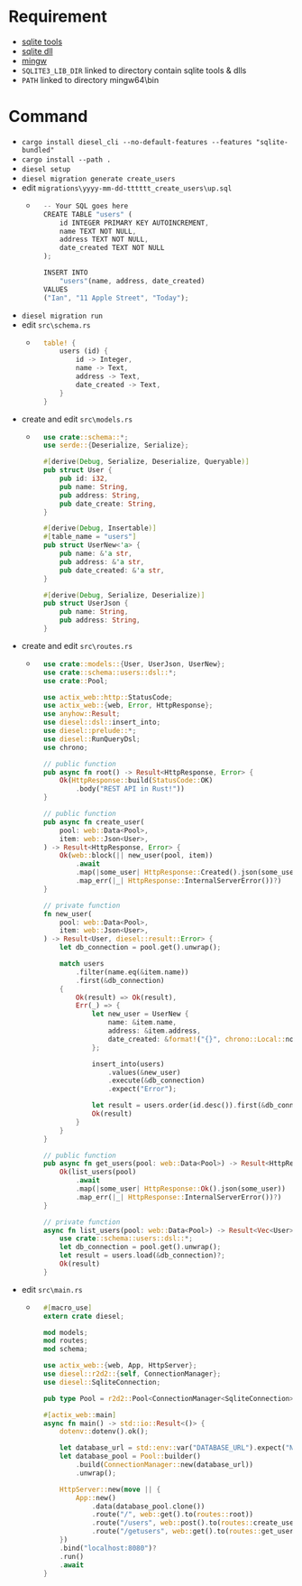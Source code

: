 # Requirement
- [sqlite tools](https://www.sqlite.org/2021/sqlite-tools-win32-x86-3360000.zip)
- [sqlite dll](https://www.sqlite.org/2021/sqlite-dll-win32-x86-3360000.zip)
- [mingw](https://sourceforge.net/projects/mingw-w64/files/latest/download)
- `SQLITE3_LIB_DIR` linked to directory contain sqlite tools & dlls
- `PATH` linked to directory mingw64\bin

# Command
- `cargo install diesel_cli --no-default-features --features "sqlite-bundled"`
- `cargo install --path .`
- `diesel setup`
- `diesel migration generate create_users`
- edit `migrations\yyyy-mm-dd-tttttt_create_users\up.sql`
    - ```rust
        -- Your SQL goes here
        CREATE TABLE "users" (
            id INTEGER PRIMARY KEY AUTOINCREMENT,
            name TEXT NOT NULL,
            address TEXT NOT NULL,
            date_created TEXT NOT NULL
        );

        INSERT INTO
            "users"(name, address, date_created)
        VALUES
        ("Ian", "11 Apple Street", "Today");
        ```
- `diesel migration run`
- edit `src\schema.rs`
    - ```rust
        table! {
            users (id) {
                id -> Integer,
                name -> Text,
                address -> Text,
                date_created -> Text,
            }
        }
        ```
- create and edit `src\models.rs`
    - ```rust
        use crate::schema::*;
        use serde::{Deserialize, Serialize};

        #[derive(Debug, Serialize, Deserialize, Queryable)]
        pub struct User {
            pub id: i32,
            pub name: String,
            pub address: String,
            pub date_create: String,
        }

        #[derive(Debug, Insertable)]
        #[table_name = "users"]
        pub struct UserNew<'a> {
            pub name: &'a str,
            pub address: &'a str,
            pub date_created: &'a str,
        }

        #[derive(Debug, Serialize, Deserialize)]
        pub struct UserJson {
            pub name: String,
            pub address: String,
        }
        ```
- create and edit `src\routes.rs`
    - ```rust
        use crate::models::{User, UserJson, UserNew};
        use crate::schema::users::dsl::*;
        use crate::Pool;

        use actix_web::http::StatusCode;
        use actix_web::{web, Error, HttpResponse};
        use anyhow::Result;
        use diesel::dsl::insert_into;
        use diesel::prelude::*;
        use diesel::RunQueryDsl;
        use chrono;

        // public function
        pub async fn root() -> Result<HttpResponse, Error> {
            Ok(HttpResponse::build(StatusCode::OK)
                .body("REST API in Rust!"))
        }

        // public function
        pub async fn create_user(
            pool: web::Data<Pool>,
            item: web::Json<User>,
        ) -> Result<HttpResponse, Error> {
            Ok(web::block(|| new_user(pool, item))
                .await
                .map(|some_user| HttpResponse::Created().json(some_user))
                .map_err(|_| HttpResponse::InternalServerError())?)
        }

        // private function
        fn new_user(
            pool: web::Data<Pool>,
            item: web::Json<User>,
        ) -> Result<User, diesel::result::Error> {
            let db_connection = pool.get().unwrap();

            match users
                .filter(name.eq(&item.name))
                .first(&db_connection)
            {
                Ok(result) => Ok(result),
                Err(_) => {
                    let new_user = UserNew {
                        name: &item.name,
                        address: &item.address,
                        date_created: &format!("{}", chrono::Local::now().naive_local()),
                    };

                    insert_into(users)
                        .values(&new_user)
                        .execute(&db_connection)
                        .expect("Error");

                    let result = users.order(id.desc()).first(&db_connection).unwrap();
                    Ok(result)
                }
            }
        }

        // public function
        pub async fn get_users(pool: web::Data<Pool>) -> Result<HttpResponse, Error> {
            Ok(list_users(pool)
                .await
                .map(|some_user| HttpResponse::Ok().json(some_user))
                .map_err(|_| HttpResponse::InternalServerError())?)
        }

        // private function
        async fn list_users(pool: web::Data<Pool>) -> Result<Vec<User>, diesel::result::Error> {
            use crate::schema::users::dsl::*;
            let db_connection = pool.get().unwrap();
            let result = users.load(&db_connection)?;
            Ok(result)
        }
        ```
- edit `src\main.rs`
    - ```rust
        #[macro_use]
        extern crate diesel;

        mod models;
        mod routes;
        mod schema;

        use actix_web::{web, App, HttpServer};
        use diesel::r2d2::{self, ConnectionManager};
        use diesel::SqliteConnection;

        pub type Pool = r2d2::Pool<ConnectionManager<SqliteConnection>>;

        #[actix_web::main]
        async fn main() -> std::io::Result<()> {
            dotenv::dotenv().ok();

            let database_url = std::env::var("DATABASE_URL").expect("NOT FOUND");
            let database_pool = Pool::builder()
                .build(ConnectionManager::new(database_url))
                .unwrap();

            HttpServer::new(move || {
                App::new()
                    .data(database_pool.clone())
                    .route("/", web::get().to(routes::root))
                    .route("/users", web::post().to(routes::create_user))
                    .route("/getusers", web::get().to(routes::get_users))
            })
            .bind("localhost:8080")?
            .run()
            .await
        }
        ```
